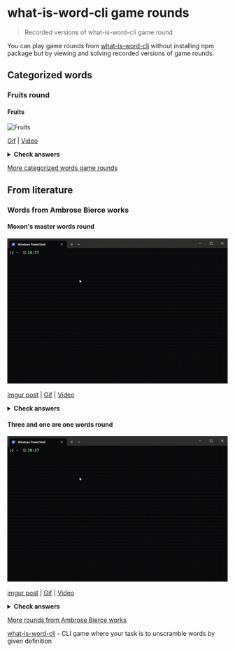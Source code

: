 # what-is-word-cli game rounds

> Recorded versions of what-is-word-cli game round

You can play game rounds from [what-is-word-cli](https://github.com/akgondber/what-is-word-cli) without installing npm package but by viewing and solving recorded versions of game rounds.

## Categorized words

### Fruits round

#### Fruits

![Fruits](media/categorized/what-is-word-cli-fruits-round.gif)

[Gif](media/categorized/what-is-word-cli-fruits-round.gif) | [Video](media/categorized/what-is-word-cli-fruits-round.mp4)

<details>
  <summary><strong>Check answers</strong></summary>

[Fruits answers](media/categorized/what-is-word-cli-fruits-round-answers.gif)
</details>

[More categorized words game rounds](rounds/categorized/categorized.md)

## From literature

### Words from Ambrose Bierce works

#### Moxon's master words round 
![moxon-s-master-game-round](media/literature/ambrose-bierce/what-is-word-cli-ab-moxons-master-round.gif)

[Imgur post](https://imgur.com/a/nz5kwbK) | [Gif](https://gist.githubusercontent.com/akgondber/736da764f5088121f48c5e5a4190e954/raw/29db052ee03f62331e3e10b770916a1652e6c26b/what-is-word-cli-ab-moxons-master-round.gif) |
[Video](https://gist.github.com/akgondber/62d0e20ae87a3fbd8ddb095bf91f210c/raw/96d6db8e31b624069eeaad7a1344e03e07602c56/what-is-word-cli-ab-moxons-master-round.mp4)
<details>
  <summary><strong>Check answers</strong></summary>

[moxon's master answers](media/literature/ambrose-bierce/answers/what-is-word-cli-moxon-s-master-round-answers.gif)
</details>

#### Three and one are one words round 
![three and one are one answers](media/literature/ambrose-bierce/what-is-word-cli-ab-moxons-master-round.gif)

[imgur post](https://imgur.com/a/5Yx6Z9R) | [Gif](https://gist.githubusercontent.com/akgondber/736da764f5088121f48c5e5a4190e954/raw/29db052ee03f62331e3e10b770916a1652e6c26b/what-is-word-cli-ab-three-and-one-are-one.gif) | [Video](media/literature/ambrose-bierce/what-is-word-cli-ab-three-and-one-are-one.mp4)
<details>
  <summary><strong>Check answers</strong></summary>

[three and one are one answers](media/literature/ambrose-bierce/answers/what-is-word-cli-three-and-one-are-one-answers.mp4)
</details>

[More rounds from Ambrose Bierce works](rounds/literature/ambrose-bierce.md)

[what-is-word-cli](https://github.com/akgondber/what-is-word-cli) - CLI game where your task is to unscramble words by given definition



